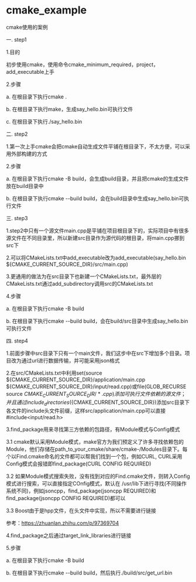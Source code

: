 # cmake_example
cmake使用的案例

一. step1 

1.目的

初步使用cmake，使用命令cmake_minimum_required，project，add_executable上手

2.步骤

a. 在根目录下执行cmake .

b. 在根目录下执行make，生成say_hello.bin可执行文件

c. 在根目录下执行./say_hello.bin


二. step2

1.第一次上手cmake会把cmake自动生成文件平铺在根目录下，不太方便，可以采用外部构建的方式

2.步骤

a. 在根目录下执行cmake -B build，会生成build目录，并且把cmake的生成文件放在build目录中

b. 在根目录下执行cmake --build build，会在build目录中生成say_hello.bin可执行文件

三. step3

1.step2中只有一个源文件main.cpp是平铺在项目根目录下的，实际项目中有很多源文件在不同目录里，所以新建src目录作为源代码的根目录，将main.cpp挪到src下

2.可以将CMakeLists.txt中add_executable改为add_executable(say_hello.bin ${CMAKE_CURRENT_SOURCE_DIR}/src/main.cpp)

3.更通用的做法为在src目录下也新建一个CMakeLists.txt，最外层的CMakeLists.txt通过add_subdirectory调用src的CMakeLists.txt

4.步骤

a. 在根目录下执行cmake -B build

b. 在根目录下执行cmake --build build，会在build/src目录中生成say_hello.bin可执行文件

四. step4

1.前面步骤中src目录下只有一个main文件，我们这步中在src下增加多个目录。项目改为通过url进行数据传输，并可能采用json格式

2.在src/CMakeLists.txt中利用set(source ${CMAKE_CURRENT_SOURCE_DIR}/application/main.cpp ${CMAKE_CURRENT_SOURCE_DIR}/input/read.cpp)或file(GLOB_RECURSE source ${CMAKE_CURRENT_SOURCE_DIR}/*.cpp)添加可执行文件依赖的源文件；并且通过include_directories(${CMAKE_CURRENT_SOURCE_DIR})添加src目录下各文件的include头文件前缀，这样src/application/main.cpp可以直接#include<input/read.h>

3.find_package用来寻找第三方依赖的包路径，有Module模式与Config模式

3.1 cmake默认采用Module模式，make官方为我们预定义了许多寻找依赖包的Module，他们存储在path_to_your_cmake/share/cmake-<version>/Modules目录下。每个以Find<LibaryName>.cmake命名的文件都可以帮我们找到一个包，例如CURL, CURL采用Config模式会报错即find_package(CURL CONFIG REQUIRED)

3.2 如果Module模式搜索失败，没有找到对应的Find<LibraryName>.cmake文件，则转入Config模式进行搜索，可以直接指定COnfig模式，默认在 /usr/lib下进行寻找(不同操作系统不同)，例如jsoncpp，find_package(jsoncpp REQUIRED)和find_package(jsoncpp CONFIG REQUIRED)都可以

3.3 Boost由于是hpp文件，在头文件中实现，所以不需要进行链接

参考：https://zhuanlan.zhihu.com/p/97369704

4.find_package之后通过target_link_libraries进行链接

5.步骤

a. 在根目录下执行cmake -B build

b. 在根目录下执行cmake --build build，然后执行./build/src/get_url.bin
